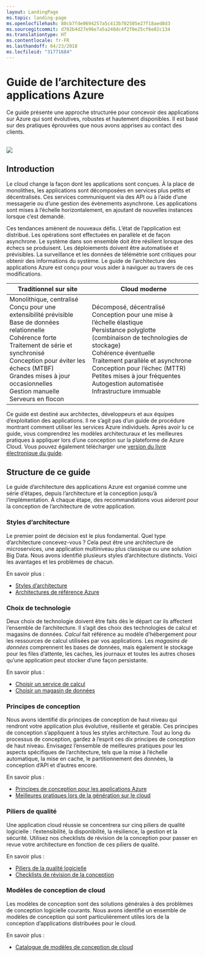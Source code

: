 ```yaml
---
layout: LandingPage
ms.topic: landing-page
ms.openlocfilehash: 80cb7fde0694257a5c413b702505e27f18aed8d3
ms.sourcegitcommit: d702b4d27e96e7a5a248dc4f2f0e25cf6e82c134
ms.translationtype: HT
ms.contentlocale: fr-FR
ms.lasthandoff: 04/23/2018
ms.locfileid: "31771684"
---
```

# <a name="azure-application-architecture-guide"></a>Guide de l’architecture des applications Azure

Ce guide présente une approche structurée pour concevoir des applications sur Azure qui sont évolutives, robustes et hautement disponibles. Il est basé sur des pratiques éprouvées que nous avons apprises au contact des clients.

<br/>

<img src="./images/guide-steps.svg" style="max-width:800px;"/>

## <a name="introduction"></a>Introduction

Le cloud change la façon dont les applications sont conçues. À la place de monolithes, les applications sont décomposées en services plus petits et décentralisés. Ces services communiquent via des API ou à l’aide d’une messagerie ou d’une gestion des évènements asynchrone. Les applications sont mises à l’échelle horizontalement, en ajoutant de nouvelles instances lorsque c’est demandé. 

Ces tendances amènent de nouveaux défis. L’état de l’application est distribué. Les opérations sont effectuées en parallèle et de façon asynchrone. Le système dans son ensemble doit être résilient lorsque des échecs se produisent. Les déploiements doivent être automatisée et prévisibles. La surveillance et les données de télémétrie sont critiques pour obtenir des informations du système. Le guide de l’architecture des applications Azure est conçu pour vous aider à naviguer au travers de ces modifications. 

<table>
<thead>
    <tr><th>Traditionnel sur site</th><th>Cloud moderne</th></tr>
</thead>
<tbody>
<tr><td>Monolithique, centralisé<br/>
Conçu pour une extensibilité prévisible<br/>
Base de données relationnelle<br/>
Cohérence forte<br/>
Traitement de série et synchronisé<br/>
Conception pour éviter les échecs (MTBF)<br/>
Grandes mises à jour occasionnelles<br/>
Gestion manuelle<br/>
Serveurs en flocon</td>
<td>
Décomposé, décentralisé<br/>
Conception pour une mise à l’échelle élastique<br/>
Persistance polyglotte (combinaison de technologies de stockage)<br/>
Cohérence éventuelle<br/>
Traitement parallèle et asynchrone<br/>
Conception pour l’échec (MTTR)<br/>
Petites mises à jour fréquentes<br/>
Autogestion automatisée<br/>
Infrastructure immuable<br/>
</td>
</tbody>
</table>

Ce guide est destiné aux architectes, développeurs et aux équipes d’exploitation des applications. Il ne s’agit pas d’un guide de procédure montrant comment utiliser les services Azure individuels. Après avoir lu ce guide, vous comprendrez les modèles architecturaux et les meilleures pratiques à appliquer lors d’une conception sur la plateforme de Azure Cloud. Vous pouvez également télécharger une [version du livre électronique du guide][ebook].

## <a name="how-this-guide-is-structured"></a>Structure de ce guide

Le guide d’architecture des applications Azure est organisé comme une série d’étapes, depuis l’architecture et la conception jusqu’à l’implémentation. À chaque étape, des recommandations vous aideront pour la conception de l’architecture de votre application.

### <a name="architecture-styles"></a>Styles d’architecture

Le premier point de décision est le plus fondamental. Quel type d’architecture concevez-vous ? Cela peut être une architecture de microservices, une application multiniveau plus classique ou une solution Big Data. Nous avons identifié plusieurs styles d’architecture distincts. Voici les avantages et les problèmes de chacun.

En savoir plus :

- [Styles d’architecture][arch-styles]
- [Architectures de référence Azure][ref-archs]

### <a name="technology-choices"></a>Choix de technologie

Deux choix de technologie doivent être faits dès le départ car ils affectent l’ensemble de l’architecture. Il s’agit des choix des technologies de calcul et magasins de données. *Calcul* fait référence au modèle d’hébergement pour les ressources de calcul utilisées par vos applications. Les *magasins de données* comprennent les bases de données, mais également le stockage pour les files d’attente, les caches, les journaux et toutes les autres choses qu’une application peut stocker d’une façon persistante. 

En savoir plus :

- [Choisir un service de calcul](./technology-choices/compute-overview.md)
- [Choisir un magasin de données](./technology-choices/data-store-overview.md)

### <a name="design-principles"></a>Principes de conception

Nous avons identifié dix principes de conception de haut niveau qui rendront votre application plus évolutive, résiliente et gérable. Ces principes de conception s’appliquent à tous les styles architecture. Tout au long du processus de conception, gardez à l’esprit ces dix principes de conception de haut niveau. Envisagez l’ensemble de meilleures pratiques pour les aspects spécifiques de l’architecture, tels que la mise à l’échelle automatique, la mise en cache, le partitionnement des données, la conception d’API et d’autres encore.

En savoir plus :

- [Principes de conception pour les applications Azure][design-principles]
- [Meilleures pratiques lors de la génération sur le cloud][best-practices]

### <a name="quality-pillars"></a>Piliers de qualité

Une application cloud réussie se concentrera sur cinq piliers de qualité logicielle : l’extensibilité, la disponibilité, la résilience, la gestion et la sécurité. Utilisez nos checklists de révision de la conception pour passer en revue votre architecture en fonction de ces piliers de qualité.

En savoir plus :

- [Piliers de la qualité logicielle][pillars]
- [Checklists de révision de la conception][checklists] 

### <a name="cloud-design-patterns"></a>Modèles de conception de cloud

Les modèles de conception sont des solutions générales à des problèmes de conception logicielle courants. Nous avons identifié un ensemble de modèles de conception qui sont particulièrement utiles lors de la conception d’applications distribuées pour le cloud.

En savoir plus :

- [Catalogue de modèles de conception de cloud](../patterns/index.md)


[arch-styles]: ./architecture-styles/index.md
[best-practices]: ../best-practices/index.md
[checklists]: ../checklist/index.md
[compute-options]: ./technology-choices/compute-comparison.md
[design-principles]: ./design-principles/index.md
[ebook]: https://azure.microsoft.com/campaigns/cloud-application-architecture-guide/
[patterns]: ../patterns/index.md?toc=/azure/architecture/guide/toc.json
[pillars]: ./pillars.md
[ref-archs]: ../reference-architectures/index.md
[storage-options]: ./technology-choices/data-store-comparison.md
[technology-choices]: ./technology-choices/index.md

